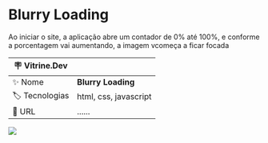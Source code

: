 # Blurry Loading

Ao iniciar o site, a aplicação abre um contador de 0% até 100%, e conforme a porcentagem vai aumentando, a imagem vcomeça a ficar focada

| :placard: Vitrine.Dev |     |
| -------------  | --- |
| :sparkles: Nome        | **Blurry Loading**
| :label: Tecnologias | html, css, javascript
| :rocket: URL         | ......

<!-- Inserir imagem com a #vitrinedev ao final do link -->
![](https://user-images.githubusercontent.com/72042885/210365399-2353c841-be9a-4b1b-be5a-19e2719bffeb.JPG#vitrinedev)



